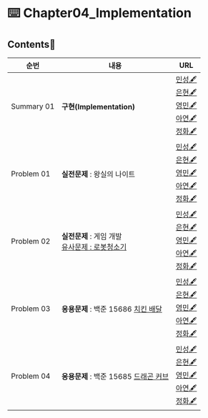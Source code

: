 # ⌨️ Chapter04_Implementation

## Contents📑

| 순번       | 내용                                  | URL                                                          |
| ---------- | ------------------------------------- | ------------------------------------------------------------ |
| Summary 01 | **구현(Implementation)**              | [민성🖋️](./ms_implementation.md)<br />[은현🖋️]()<br />[영민🖋️]()<br />[아연🖋️]()<br />[정화🖋️](https://fearless-canary-3ea.notion.site/1-5f7bbdd5616a4c36aa90f1a3e03ab21f) |
| Problem 01 | **실전문제** : 왕실의 나이트          | [민성🖋️]()<br />[은현🖋️](eh_implementation_p1.py)<br />[영민🖋️]()<br />[아연🖋️]()<br />[정화🖋️](jh_implementation_p1.py) |
| Problem 02 | **실전문제** : 게임 개발<br />[유사문제 : 로봇청소기](https://www.acmicpc.net/problem/14503)          | [민성🖋️]()<br />[은현🖋️](eh_implementation_p2.py)<br />[영민🖋️]()<br />[아연🖋️]()<br />[정화🖋️](jh_implementation_p2.py) |
| Problem 03 | **응용문제** : 백준 15686 [치킨 배달](https://www.acmicpc.net/problem/15686)   | [민성🖋️]()<br />[은현🖋️](eh_implementation_p3.py)<br />[영민🖋️]()<br />[아연🖋️]()<br />[정화🖋️](jh_implementation_p3.py) |
| Problem 04 | **응용문제** : 백준 15685 [드래곤 커브](https://www.acmicpc.net/problem/15685) | [민성🖋️]()<br />[은현🖋️](eh_implementation_p4.py)<br />[영민🖋️]()<br />[아연🖋️]()<br />[정화🖋️]() |